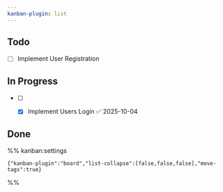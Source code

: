 ```yaml
---
kanban-plugin: list
---
```


## Todo

- [ ] Implement User Registration


## In Progress

- [ ] - [x] Implement Users Login ✅ 2025-10-04


## Done





%% kanban:settings
```
{"kanban-plugin":"board","list-collapse":[false,false,false],"move-tags":true}
```
%%